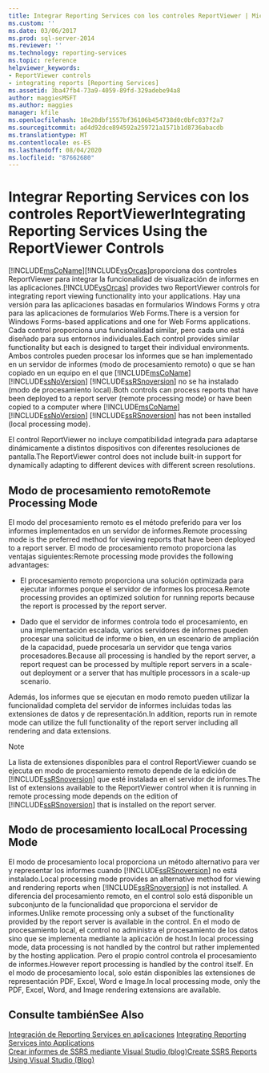 ```yaml
---
title: Integrar Reporting Services con los controles ReportViewer | Microsoft Docs
ms.custom: ''
ms.date: 03/06/2017
ms.prod: sql-server-2014
ms.reviewer: ''
ms.technology: reporting-services
ms.topic: reference
helpviewer_keywords:
- ReportViewer controls
- integrating reports [Reporting Services]
ms.assetid: 3ba47fb4-73a9-4059-89fd-329adebe94a8
author: maggiesMSFT
ms.author: maggies
manager: kfile
ms.openlocfilehash: 18e28dbf1557bf36106b454738d0c0bfc037f2a7
ms.sourcegitcommit: ad4d92dce894592a259721a1571b1d8736abacdb
ms.translationtype: MT
ms.contentlocale: es-ES
ms.lasthandoff: 08/04/2020
ms.locfileid: "87662680"
---
```

# <a name="integrating-reporting-services-using-the-reportviewer-controls"></a><span data-ttu-id="90e21-102">Integrar Reporting Services con los controles ReportViewer</span><span class="sxs-lookup"><span data-stu-id="90e21-102">Integrating Reporting Services Using the ReportViewer Controls</span></span>
  [!INCLUDE[msCoName](../../includes/msconame-md.md)]<span data-ttu-id="90e21-103">[!INCLUDE[vsOrcas](../../includes/vsorcas-md.md)]proporciona dos controles ReportViewer para integrar la funcionalidad de visualización de informes en las aplicaciones.</span><span class="sxs-lookup"><span data-stu-id="90e21-103">[!INCLUDE[vsOrcas](../../includes/vsorcas-md.md)] provides two ReportViewer controls for integrating report viewing functionality into your applications.</span></span> <span data-ttu-id="90e21-104">Hay una versión para las aplicaciones basadas en formularios Windows Forms y otra para las aplicaciones de formularios Web Forms.</span><span class="sxs-lookup"><span data-stu-id="90e21-104">There is a version for Windows Forms-based applications and one for Web Forms applications.</span></span> <span data-ttu-id="90e21-105">Cada control proporciona una funcionalidad similar, pero cada uno está diseñado para sus entornos individuales.</span><span class="sxs-lookup"><span data-stu-id="90e21-105">Each control provides similar functionality but each is designed to target their individual environments.</span></span> <span data-ttu-id="90e21-106">Ambos controles pueden procesar los informes que se han implementado en un servidor de informes (modo de procesamiento remoto) o que se han copiado en un equipo en el que [!INCLUDE[msCoName](../../includes/msconame-md.md)] [!INCLUDE[ssNoVersion](../../includes/ssnoversion-md.md)] [!INCLUDE[ssRSnoversion](../../includes/ssrsnoversion-md.md)] no se ha instalado (modo de procesamiento local).</span><span class="sxs-lookup"><span data-stu-id="90e21-106">Both controls can process reports that have been deployed to a report server (remote processing mode) or have been copied to a computer where [!INCLUDE[msCoName](../../includes/msconame-md.md)] [!INCLUDE[ssNoVersion](../../includes/ssnoversion-md.md)] [!INCLUDE[ssRSnoversion](../../includes/ssrsnoversion-md.md)] has not been installed (local processing mode).</span></span>  
  
 <span data-ttu-id="90e21-107">El control ReportViewer no incluye compatibilidad integrada para adaptarse dinámicamente a distintos dispositivos con diferentes resoluciones de pantalla.</span><span class="sxs-lookup"><span data-stu-id="90e21-107">The ReportViewer control does not include built-in support for dynamically adapting to different devices with different screen resolutions.</span></span>  
  
## <a name="remote-processing-mode"></a><span data-ttu-id="90e21-108">Modo de procesamiento remoto</span><span class="sxs-lookup"><span data-stu-id="90e21-108">Remote Processing Mode</span></span>  
 <span data-ttu-id="90e21-109">El modo del procesamiento remoto es el método preferido para ver los informes implementados en un servidor de informes.</span><span class="sxs-lookup"><span data-stu-id="90e21-109">Remote processing mode is the preferred method for viewing reports that have been deployed to a report server.</span></span> <span data-ttu-id="90e21-110">El modo de procesamiento remoto proporciona las ventajas siguientes:</span><span class="sxs-lookup"><span data-stu-id="90e21-110">Remote processing mode provides the following advantages:</span></span>  
  
-   <span data-ttu-id="90e21-111">El procesamiento remoto proporciona una solución optimizada para ejecutar informes porque el servidor de informes los procesa.</span><span class="sxs-lookup"><span data-stu-id="90e21-111">Remote processing provides an optimized solution for running reports because the report is processed by the report server.</span></span>  
  
-   <span data-ttu-id="90e21-112">Dado que el servidor de informes controla todo el procesamiento, en una implementación escalada, varios servidores de informes pueden procesar una solicitud de informe o bien, en un escenario de ampliación de la capacidad, puede procesarla un servidor que tenga varios procesadores.</span><span class="sxs-lookup"><span data-stu-id="90e21-112">Because all processing is handled by the report server, a report request can be processed by multiple report servers in a scale-out deployment or a server that has multiple processors in a scale-up scenario.</span></span>  
  
 <span data-ttu-id="90e21-113">Además, los informes que se ejecutan en modo remoto pueden utilizar la funcionalidad completa del servidor de informes incluidas todas las extensiones de datos y de representación.</span><span class="sxs-lookup"><span data-stu-id="90e21-113">In addition, reports run in remote mode can utilize the full functionality of the report server including all rendering and data extensions.</span></span>  
  
> [!NOTE]  
>  <span data-ttu-id="90e21-114">La lista de extensiones disponibles para el control ReportViewer cuando se ejecuta en modo de procesamiento remoto depende de la edición de [!INCLUDE[ssRSnoversion](../../includes/ssrsnoversion-md.md)] que esté instalada en el servidor de informes.</span><span class="sxs-lookup"><span data-stu-id="90e21-114">The list of extensions available to the ReportViewer control when it is running in remote processing mode depends on the edition of [!INCLUDE[ssRSnoversion](../../includes/ssrsnoversion-md.md)] that is installed on the report server.</span></span>  
  
## <a name="local-processing-mode"></a><span data-ttu-id="90e21-115">Modo de procesamiento local</span><span class="sxs-lookup"><span data-stu-id="90e21-115">Local Processing Mode</span></span>  
 <span data-ttu-id="90e21-116">El modo de procesamiento local proporciona un método alternativo para ver y representar los informes cuando [!INCLUDE[ssRSnoversion](../../includes/ssrsnoversion-md.md)] no está instalado.</span><span class="sxs-lookup"><span data-stu-id="90e21-116">Local processing mode provides an alternative method for viewing and rendering reports when [!INCLUDE[ssRSnoversion](../../includes/ssrsnoversion-md.md)] is not installed.</span></span> <span data-ttu-id="90e21-117">A diferencia del procesamiento remoto, en el control solo está disponible un subconjunto de la funcionalidad que proporciona el servidor de informes.</span><span class="sxs-lookup"><span data-stu-id="90e21-117">Unlike remote processing only a subset of the functionality provided by the report server is available in the control.</span></span> <span data-ttu-id="90e21-118">En el modo de procesamiento local, el control no administra el procesamiento de los datos sino que se implementa mediante la aplicación de host.</span><span class="sxs-lookup"><span data-stu-id="90e21-118">In local processing mode, data processing is not handled by the control but rather implemented by the hosting application.</span></span> <span data-ttu-id="90e21-119">Pero el propio control controla el procesamiento de informes.</span><span class="sxs-lookup"><span data-stu-id="90e21-119">However report processing is handled by the control itself.</span></span> <span data-ttu-id="90e21-120">En el modo de procesamiento local, solo están disponibles las extensiones de representación PDF, Excel, Word e Image.</span><span class="sxs-lookup"><span data-stu-id="90e21-120">In local processing mode, only the PDF, Excel, Word, and Image rendering extensions are available.</span></span>  
  
## <a name="see-also"></a><span data-ttu-id="90e21-121">Consulte también</span><span class="sxs-lookup"><span data-stu-id="90e21-121">See Also</span></span>  
 <span data-ttu-id="90e21-122">[Integración de Reporting Services en aplicaciones](../application-integration/integrating-reporting-services-into-applications.md) </span><span class="sxs-lookup"><span data-stu-id="90e21-122">[Integrating Reporting Services into Applications](../application-integration/integrating-reporting-services-into-applications.md) </span></span>  
 [<span data-ttu-id="90e21-123">Crear informes de SSRS mediante Visual Studio (blog)</span><span class="sxs-lookup"><span data-stu-id="90e21-123">Create SSRS Reports Using Visual Studio (Blog)</span></span>](https://jwcooney.com/2015/01/07/ssrs-basics-set-up-visual-studio-to-write-a-new-ssrs-report/)  
  
  
